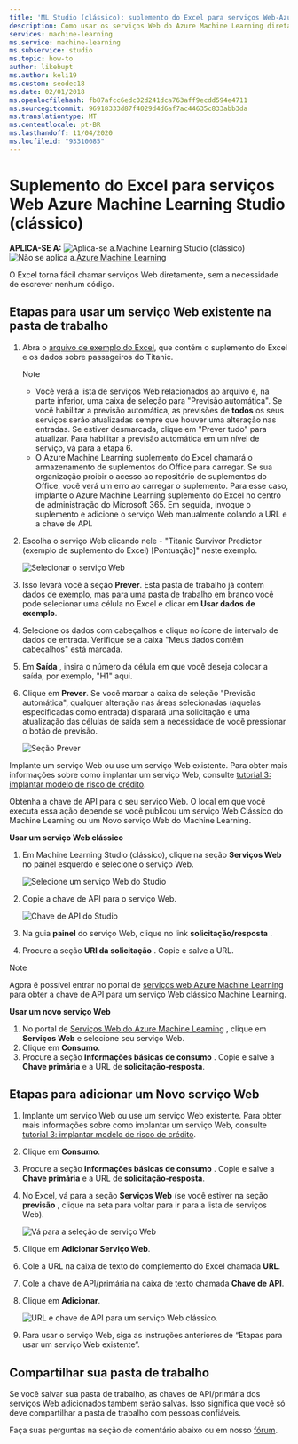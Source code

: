 ```yaml
---
title: 'ML Studio (clássico): suplemento do Excel para serviços Web-Azure'
description: Como usar os serviços Web do Azure Machine Learning diretamente no Excel sem escrever nenhum código.
services: machine-learning
ms.service: machine-learning
ms.subservice: studio
ms.topic: how-to
author: likebupt
ms.author: keli19
ms.custom: seodec18
ms.date: 02/01/2018
ms.openlocfilehash: fb87afcc6edc02d241dca763aff9ecdd594e4711
ms.sourcegitcommit: 96918333d87f4029d4d6af7ac44635c833abb3da
ms.translationtype: MT
ms.contentlocale: pt-BR
ms.lasthandoff: 11/04/2020
ms.locfileid: "93310085"
---
```

# <a name="excel-add-in-for-azure-machine-learning-studio-classic-web-services"></a>Suplemento do Excel para serviços Web Azure Machine Learning Studio (clássico)

**APLICA-SE A:**  ![Aplica-se a.](../../../includes/media/aml-applies-to-skus/yes.png)Machine Learning Studio (clássico) ![Não se aplica a. ](../../../includes/media/aml-applies-to-skus/no.png)[Azure Machine Learning](../overview-what-is-machine-learning-studio.md#ml-studio-classic-vs-azure-machine-learning-studio)


O Excel torna fácil chamar serviços Web diretamente, sem a necessidade de escrever nenhum código.

## <a name="steps-to-use-an-existing-web-service-in-the-workbook"></a>Etapas para usar um serviço Web existente na pasta de trabalho

1. Abra o [arquivo de exemplo do Excel](https://aka.ms/amlexcel-sample-2), que contém o suplemento do Excel e os dados sobre passageiros do Titanic. 
 
    > [!NOTE]
    > - Você verá a lista de serviços Web relacionados ao arquivo e, na parte inferior, uma caixa de seleção para "Previsão automática". Se você habilitar a previsão automática, as previsões de **todos** os seus serviços serão atualizadas sempre que houver uma alteração nas entradas. Se estiver desmarcada, clique em "Prever tudo" para atualizar. Para habilitar a previsão automática em um nível de serviço, vá para a etapa 6.
    > - O Azure Machine Learning suplemento do Excel chamará o armazenamento de suplementos do Office para carregar. Se sua organização proibir o acesso ao repositório de suplementos do Office, você verá um erro ao carregar o suplemento. Para esse caso, implante o Azure Machine Learning suplemento do Excel no centro de administração do Microsoft 365. Em seguida, invoque o suplemento e adicione o serviço Web manualmente colando a URL e a chave de API.

 

2. Escolha o serviço Web clicando nele - "Titanic Survivor Predictor (exemplo de suplemento do Excel) [Pontuação]" neste exemplo.
   
    ![Selecionar o serviço Web](./media/excel-add-in-for-web-services/image1.png)
3. Isso levará você à seção **Prever**.  Esta pasta de trabalho já contém dados de exemplo, mas para uma pasta de trabalho em branco você pode selecionar uma célula no Excel e clicar em **Usar dados de exemplo**.
4. Selecione os dados com cabeçalhos e clique no ícone de intervalo de dados de entrada.  Verifique se a caixa "Meus dados contêm cabeçalhos" está marcada.
5. Em **Saída** , insira o número da célula em que você deseja colocar a saída, por exemplo, "H1" aqui.
6. Clique em **Prever**. Se você marcar a caixa de seleção "Previsão automática", qualquer alteração nas áreas selecionadas (aquelas especificadas como entrada) disparará uma solicitação e uma atualização das células de saída sem a necessidade de você pressionar o botão de previsão.
   
    ![Seção Prever](./media/excel-add-in-for-web-services/image1.png)

Implante um serviço Web ou use um serviço Web existente. Para obter mais informações sobre como implantar um serviço Web, consulte [tutorial 3: implantar modelo de risco de crédito](tutorial-part3-credit-risk-deploy.md).

Obtenha a chave de API para o seu serviço Web. O local em que você executa essa ação depende se você publicou um serviço Web Clássico do Machine Learning ou um Novo serviço Web do Machine Learning.

**Usar um serviço Web clássico** 

1. Em Machine Learning Studio (clássico), clique na seção **Serviços Web** no painel esquerdo e selecione o serviço Web.
   
    ![Selecione um serviço Web do Studio](./media/excel-add-in-for-web-services/image4.png)
2. Copie a chave de API para o serviço Web.
   
    ![Chave de API do Studio](./media/excel-add-in-for-web-services/image5.png)
3. Na guia **painel** do serviço Web, clique no link **solicitação/resposta** .
4. Procure a seção **URI da solicitação** .  Copie e salve a URL.

> [!NOTE]
> Agora é possível entrar no portal de [serviços web Azure Machine Learning](https://services.azureml.net) para obter a chave de API para um serviço Web clássico Machine Learning.
> 
> 

**Usar um novo serviço Web**

1. No portal de [Serviços Web do Azure Machine Learning](https://services.azureml.net) , clique em **Serviços Web** e selecione seu serviço Web. 
2. Clique em **Consumo**.
3. Procure a seção **Informações básicas de consumo** . Copie e salve a **Chave primária** e a URL de **solicitação-resposta**.

## <a name="steps-to-add-a-new-web-service"></a>Etapas para adicionar um Novo serviço Web

1. Implante um serviço Web ou use um serviço Web existente. Para obter mais informações sobre como implantar um serviço Web, consulte [tutorial 3: implantar modelo de risco de crédito](tutorial-part3-credit-risk-deploy.md).
2. Clique em **Consumo**.
3. Procure a seção **Informações básicas de consumo** . Copie e salve a **Chave primária** e a URL de **solicitação-resposta**.
4. No Excel, vá para a seção **Serviços Web** (se você estiver na seção **previsão** , clique na seta para voltar para ir para a lista de serviços Web).
   
    ![Vá para a seleção de serviço Web](./media/excel-add-in-for-web-services/image3.png)
5. Clique em **Adicionar Serviço Web**.
6. Cole a URL na caixa de texto do complemento do Excel chamada **URL**.
7. Cole a chave de API/primária na caixa de texto chamada **Chave de API**.
8. Clique em **Adicionar**.
   
    ![URL e chave de API para um serviço Web clássico.](./media/excel-add-in-for-web-services/image6.png)
9. Para usar o serviço Web, siga as instruções anteriores de “Etapas para usar um serviço Web existente”.

## <a name="sharing-your-workbook"></a>Compartilhar sua pasta de trabalho
Se você salvar sua pasta de trabalho, as chaves de API/primária dos serviços Web adicionados também serão salvas. Isso significa que você só deve compartilhar a pasta de trabalho com pessoas confiáveis.

Faça suas perguntas na seção de comentário abaixo ou em nosso [fórum](/answers/topics/azure-machine-learning.html).